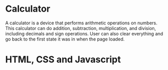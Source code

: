 # Calculator
A calculator is a device that performs arithmetic operations on numbers. This calculator can do addition, subtraction, multiplication, and division, including decimals and sign operations. User can also clear everything and go back to the first state it was in when the page loaded.


# HTML, CSS and Javascript